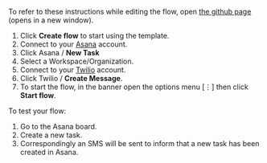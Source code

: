 To refer to these instructions while editing the flow, open [the github page](https://github.com/ot4i/app-connect-templates/blob/main/resources/markdown/Send%20an%20SMS%20message%20when%20a%20new%20task%20is%20created%20in%20Asana_instructions.md) (opens in a new window).

1. Click **Create flow** to start using the template.
2. Connect to your [Asana](https://ibm.biz/aasasana) account.
3. Click Asana / **New Task**
4. Select a Workspace/Organization.
5. Connect to your [Twilio](https://ibm.biz/aastwilio) account.
6. Click Twilio / **Create Message**.
7. To start the flow, in the banner open the options menu [⋮] then click **Start flow**.

To test your flow:
1. Go to the Asana board.
2. Create a new task.
3. Correspondingly an SMS will be sent to inform that a new task has been created in Asana.
